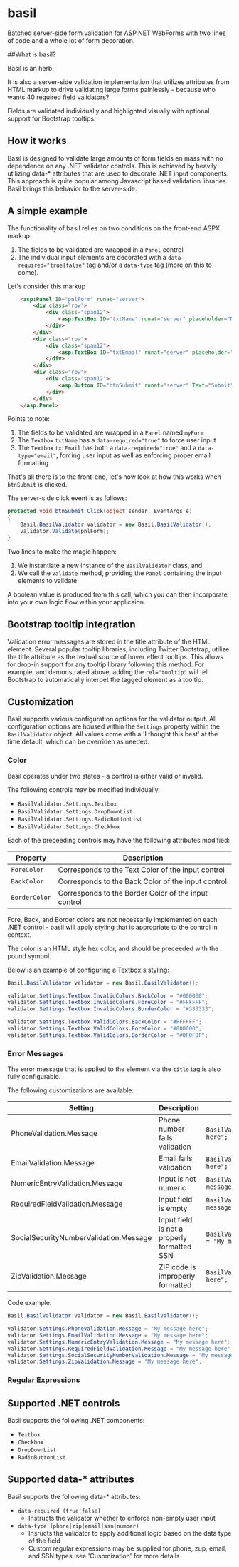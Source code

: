 # basil

Batched server-side form validation for ASP.NET WebForms with two lines of code and a whole lot of form decoration.

##What is basil?

Basil is an herb.

It is also a server-side validation implementation that utilizes attributes from HTML markup to drive validating large forms painlessly - because who wants 40 required field validators?

Fields are validated individually and highlighted visually with optional support for Bootstrap tooltips.

## How it works

Basil is designed to validate large amounts of form fields en mass with no dependence on any .NET validator controls. This is achieved by heavily utilizing data-* attributes that are used to decorate .NET input components. This approach is quite popular among Javascript based validation libraries. Basil brings this behavior to the server-side.

## A simple example

The functionality of basil relies on two conditions on the front-end ASPX markup:

1. The fields to be validated are wrapped in a `Panel` control
2. The individual input elements are decorated with a `data-required="true|false"` tag and/or a `data-type` tag (more on this to come).

Let's consider this markup

```html
    <asp:Panel ID="pnlForm" runat="server">
        <div class="row">
            <div class="span12">
                <asp:TextBox ID="txtName" runat="server" placeholder="Name" rel="tooltip" data-required="true"></asp:TextBox>
            </div>
        </div>
        <div class="row">
            <div class="span12">
                <asp:TextBox ID="txtEmail" runat="server" placeholder="Email" rel="tooltip" data-required="true" data-type="email"></asp:TextBox>
            </div>
        </div>        
        <div class="row">
            <div class="span12">
                <asp:Button ID="btnSubmit" runat="server" Text="Submit" rel="tooltip" CssClass="btn" OnClick="btnSubmit_Click" />
            </div>
        </div> 
    </asp:Panel>
```

Points to note:

1. The fields to be validated are wrapped in a `Panel` named `myForm`
2. The `Textbox` `txtName` has a `data-required="true"` to force user input
3. The `Textbox` `txtEmail` has both a `data-required="true"` and a `data-type="email"`, forcing user input as well as enforcing proper email formatting

That's all there is to the front-end, let's now look at how this works when `btnSubmit` is clicked.

The server-side click event is as follows:

```csharp
protected void btnSubmit_Click(object sender, EventArgs e)
{
    Basil.BasilValidator validator = new Basil.BasilValidator();
    validator.Validate(pnlForm);            
}
```

Two lines to make the magic happen:

1. We instantiate a new instance of the `BasilValidator` class, and
2. We call the `Validate` method, providing the `Panel` containing the input elements to validate

A boolean value is produced from this call, which you can then incorporate into your own logic flow within your applicaion.

## Bootstrap tooltip integration

Validation error messages are stored in the title attribute of the HTML element. Several popular tooltip libraries, including Twitter Bootstrap, utilize the title attribute as the textual source of hover effect tooltips. This allows for drop-in support for any tooltip library following this method. For example, and demonstrated above, adding the `rel="tooltip"` will tell Bootstrap to automatically interpet the tagged element as a tooltip.

## Customization

Basil supports various configuration options for the validator output. All configuration options are housed within the `Settings` property within the `BasilValidator` object. All values come with a 'I thought this best' at the time default, which can be overriden as needed.

### Color
Basil operates under two states - a control is either valid or invalid.

The following controls may be modified individually:

* `BasilValidator.Settings.Textbox`
* `BasilValidator.Settings.DropDownList`
* `BasilValidator.Settings.RadioButtonList`
* `BasilValidator.Settings.Checkbox`

Each of the preceeding controls may have the following attributes modified:

| Property | Description |
| --- | --- |
| `ForeColor` | Corresponds to the Text Color of the input control |
| `BackColor` | Corresponds to the Back Color of the input control |
| `BorderColor` | Corresponds to the Border Color of the input control |

Fore, Back, and Border colors are not necessarily implemented on each .NET control - basil will apply styling that is appropriate to the control in context.

The color is an HTML style hex color, and should be preceeded with the pound symbol.

Below is an example of configuring a Textbox's styling:

``` csharp
Basil.BasilValidator validator = new Basil.BasilValidator();

validator.Settings.Textbox.InvalidColors.BackColor = "#000000";
validator.Settings.Textbox.InvalidColors.ForeColor = "#FFFFFF";
validator.Settings.Textbox.InvalidColors.BorderColor = "#333333";

validator.Settings.Textbox.ValidColors.BackColor = "#FFFFFF";
validator.Settings.Textbox.ValidColors.ForeColor = "#000000";
validator.Settings.Textbox.ValidColors.BorderColor = "#0F0F0F";
```

### Error Messages

The error message that is applied to the element via the `title` tag is also fully configurable.

The following customizations are available:

| Setting | Description | Example |
| --- | --- | --- |
| PhoneValidation.Message | Phone number fails validation | `BasilValidator.Settings.PhoneValidation.Message = "My message here";` |
| EmailValidation.Message | Email fails validation | `BasilValidator.Settings.EmailValidation.Message = "My message here";` |
| NumericEntryValidation.Message | Input is not numeric | `BasilValidator.Settings.NumericEntryValidation.Message = "My message here";` |
|RequiredFieldValidation.Message | Input field is empty | `BasilValidator.Settings.RequiredFieldValidation.Message = "My message here";` |
| SocialSecurityNumberValidation.Message | Input field is not a properly formatted SSN | `BasilValidator.Settings.SocialSecurityNumberValidation.Message = "My message here";` |
|ZipValidation.Message | ZIP code is improperly formatted | `BasilValidator.Settings.ZipValidation.Message = "My message here";` |

Code example:

``` csharp
Basil.BasilValidator validator = new Basil.BasilValidator();

validator.Settings.PhoneValidation.Message = "My message here";
validator.Settings.EmailValidation.Message = "My message here";
validator.Settings.NumericEntryValidation.Message = "My message here";
validator.Settings.RequiredFieldValidation.Message = "My message here";
validator.Settings.SocialSecurityNumberValidation.Message = "My message here";
validator.Settings.ZipValidation.Message = "My message here";
```

###  Regular Expressions

## Supported .NET controls

Basil supports the following .NET components:

* `Textbox`
* `Checkbox`
* `DropDownList`
* `RadioButtonList`

## Supported data-* attributes

Basil supports the following data-* attributes:

* `data-required (true|false)`
    *  Instructs the validator whether to enforce non-empty user input
*  `data-type (phone|zip|email|ssn|number)`
    * Insructs the validator to apply additional logic based on the data type of the field
    * Custom regular expressions may be supplied for phone, zup, email, and SSN types, see 'Cusomization' for more details





